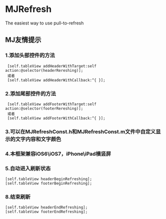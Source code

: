 [id]: http://code4app.qiniudn.com/photo/52326ce26803fabc46000000_15.gif "Refresh"
MJRefresh
=========

The easiest way to use pull-to-refresh

MJ友情提示
-----------
### 1.添加头部控件的方法
     [self.tableView addHeaderWithTarget:self action:@selector(headerRereshing)];
     或者
     [self.tableView addHeaderWithCallback:^{ }];
 
### 2.添加尾部控件的方法
     [self.tableView addFooterWithTarget:self action:@selector(footerRereshing)];
     或者
     [self.tableView addFooterWithCallback:^{ }];
 
### 3.可以在MJRefreshConst.h和MJRefreshConst.m文件中自定义显示的文字内容和文字颜色
 
### 4.本框架兼容iOS6\iOS7，iPhone\iPad横竖屏
 
### 5.自动进入刷新状态
    [self.tableView headerBeginRefreshing];
    [self.tableView footerBeginRefreshing];
 
### 8.结束刷新
    [self.tableView headerEndRefreshing];
    [self.tableView footerEndRefreshing];
